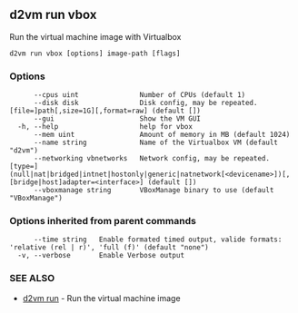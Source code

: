 ## d2vm run vbox

Run the virtual machine image with Virtualbox

```
d2vm run vbox [options] image-path [flags]
```

### Options

```
      --cpus uint               Number of CPUs (default 1)
      --disk disk               Disk config, may be repeated. [file=]path[,size=1G][,format=raw] (default [])
      --gui                     Show the VM GUI
  -h, --help                    help for vbox
      --mem uint                Amount of memory in MB (default 1024)
      --name string             Name of the Virtualbox VM (default "d2vm")
      --networking vbnetworks   Network config, may be repeated. [type=](null|nat|bridged|intnet|hostonly|generic|natnetwork[<devicename>])[,[bridge|host]adapter=<interface>] (default [])
      --vboxmanage string       VBoxManage binary to use (default "VBoxManage")
```

### Options inherited from parent commands

```
      --time string   Enable formated timed output, valide formats: 'relative (rel | r)', 'full (f)' (default "none")
  -v, --verbose       Enable Verbose output
```

### SEE ALSO

* [d2vm run](d2vm_run.md)	 - Run the virtual machine image

